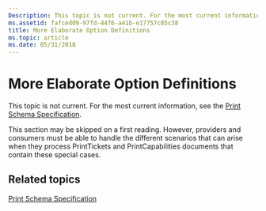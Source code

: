 ```yaml
---
Description: This topic is not current. For the most current information, see the Print Schema Specification.
ms.assetid: fafced09-97fd-44f6-a41b-e17757c85c38
title: More Elaborate Option Definitions
ms.topic: article
ms.date: 05/31/2018
---
```


# More Elaborate Option Definitions

This topic is not current. For the most current information, see the [Print Schema Specification](https://www.microsoft.com/whdc/xps/printschema.mspx).

This section may be skipped on a first reading. However, providers and consumers must be able to handle the different scenarios that can arise when they process PrintTickets and PrintCapabilities documents that contain these special cases.

## Related topics

<dl> <dt>

[Print Schema Specification](https://www.microsoft.com/whdc/xps/printschema.mspx)
</dt> </dl>

 

 



